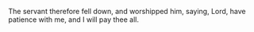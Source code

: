 The servant therefore fell down, and worshipped him, saying, Lord, have patience with me, and I will pay thee all.
